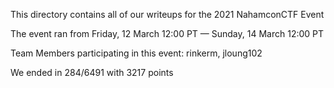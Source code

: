 This directory contains all of our writeups for the 2021 NahamconCTF Event

The event ran from Friday, 12 March 12:00 PT — Sunday, 14 March 12:00 PT

Team Members participating in this event: rinkerm, jloung102

We ended in 284/6491 with 3217 points
